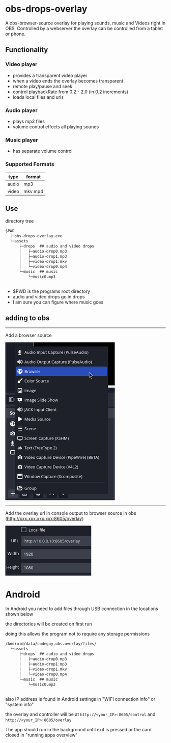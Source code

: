 # obs-drops-overlay

A obs-browser-source overlay for playing sounds, music and Videos right in OBS. 
Controlled by a webserver the overlay can be controlled from a tablet or phone.

## Functionality

### Video player
* provides a transparent video player
* when a video ends the overlay becomes transparent
* remote play/pause and seek
* control playbackRate from 0.2 - 2.0 (in 0.2 increments)
* loads local files and urls

### Audio player
* plays mp3 files
* volume control effects all playing sounds

### Music player
* has separate volume control

### Supported Formats

| type  | format  |
|-------|---------|
| audio | mp3     |
| video | mkv mp4 |

## Use

directory tree

```shell
$PWD
  ├─obs-drops-overlay.exe
  └─assets 
      ├─drops  ## audio and video drops
      │   ├─audio-drop0.mp3
      │   ├─audio-drop1.mp3
      │   ├─video-drop1.mkv
      │   └─video-drop0.mp4   
      └─music  ## music
          └─music0.mp3
      
``` 
* $PWD is the programs root directory 
* audio and video drops go in drops
* I am sure you can figure where music goes

## adding to obs

---

Add a browser source

![.git_assets/add-browser-source.png](.git_assets/add-browser-source.png)

---

Add the overlay url in console output to browser source in obs (http://xxx.xxx.xxx.xxx:8605/overlay)

![](.git_assets/set-values.png)

# Android

In Android you need to add files through USB connection in the locations shown below

the directories will be created on first run

doing this allows the program not to require any storage permissions 

```shell
/Android/data/codegoy.obs.overlay/files/
  └─assets 
      ├─drops  ## audio and video drops
      │   ├─audio-drop0.mp3
      │   ├─audio-drop1.mp3
      │   ├─video-drop1.mkv
      │   └─video-drop0.mp4   
      └─music  ## music
          └─music0.mp3
      
``` 

also IP address is found in Android settings in "WIFI connection info" or "system info"

the overlay and controller will be at ```http://<your_IP>:8605/control``` and ```http://<your_IP>:8605/overlay```

The app should run in the background until exit is pressed or the card closed in "running apps overview"